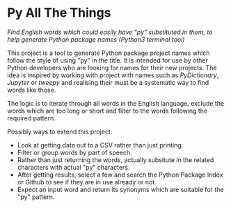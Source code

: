 # Py All The Things
_Find English words which could easily have "py" substituted in them, to help generate Python package names (Python3 terminal tool)_

This project is a tool to generate Python package project names which follow the style of using "py" in the title. It is intended for use by other Python developers who are looking for names for their new projects. The idea is inspired by working with project with names such as _PyDictionary_, _Jupyter_ or _tweepy_ and realising their must be a systematic way to find words like those.

The logic is to iterate through all words in the English language, exclude the words which are too long or short and filter to the words following the required pattern.

Possibly ways to extend this project:

- Look at getting data out to a CSV rather than just printing.
- Filter or group words by part of speech.
- Rather than just returning the words, actually subsitute in the related characters with actual "py" characters.
- After getting results, select a few and search the Python Package Index or Github to see if they are in use already or not.
- Expect an input word and return its synonyms which are suitable for the "py" pattern.
